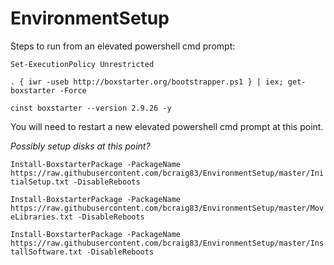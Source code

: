 # EnvironmentSetup

Steps to run from an elevated powershell cmd prompt:

```Set-ExecutionPolicy Unrestricted```

```. { iwr -useb http://boxstarter.org/bootstrapper.ps1 } | iex; get-boxstarter -Force```

```cinst boxstarter --version 2.9.26 -y```

You will need to restart a new elevated powershell cmd prompt at this point.

*Possibly setup disks at this point?*

```Install-BoxstarterPackage -PackageName https://raw.githubusercontent.com/bcraig83/EnvironmentSetup/master/InitialSetup.txt -DisableReboots```

```Install-BoxstarterPackage -PackageName https://raw.githubusercontent.com/bcraig83/EnvironmentSetup/master/MoveLibraries.txt -DisableReboots```

```Install-BoxstarterPackage -PackageName https://raw.githubusercontent.com/bcraig83/EnvironmentSetup/master/InstallSoftware.txt -DisableReboots```
